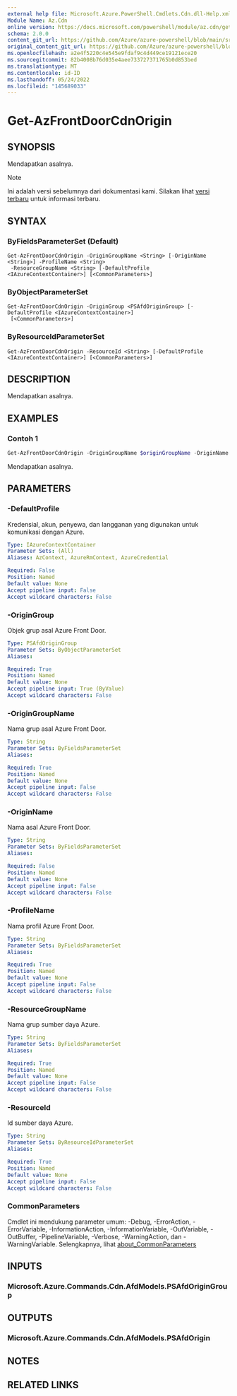 ```yaml
---
external help file: Microsoft.Azure.PowerShell.Cmdlets.Cdn.dll-Help.xml
Module Name: Az.Cdn
online version: https://docs.microsoft.com/powershell/module/az.cdn/get-azfrontdoorcdnorigin
schema: 2.0.0
content_git_url: https://github.com/Azure/azure-powershell/blob/main/src/Cdn/Cdn/help/Get-AzFrontDoorCdnOrigin.md
original_content_git_url: https://github.com/Azure/azure-powershell/blob/main/src/Cdn/Cdn/help/Get-AzFrontDoorCdnOrigin.md
ms.openlocfilehash: a2e4f5220c4e545e9fdaf9c4d449ce19121ece20
ms.sourcegitcommit: 82b4008b76d035e4aee733727371765b0d853bed
ms.translationtype: MT
ms.contentlocale: id-ID
ms.lasthandoff: 05/24/2022
ms.locfileid: "145689033"
---
```

# Get-AzFrontDoorCdnOrigin

## SYNOPSIS
Mendapatkan asalnya.

> [!NOTE]
>Ini adalah versi sebelumnya dari dokumentasi kami. Silakan lihat [versi terbaru](/powershell/module/az.cdn/get-azfrontdoorcdnorigin) untuk informasi terbaru.

## SYNTAX

### ByFieldsParameterSet (Default)
```
Get-AzFrontDoorCdnOrigin -OriginGroupName <String> [-OriginName <String>] -ProfileName <String>
 -ResourceGroupName <String> [-DefaultProfile <IAzureContextContainer>] [<CommonParameters>]
```

### ByObjectParameterSet
```
Get-AzFrontDoorCdnOrigin -OriginGroup <PSAfdOriginGroup> [-DefaultProfile <IAzureContextContainer>]
 [<CommonParameters>]
```

### ByResourceIdParameterSet
```
Get-AzFrontDoorCdnOrigin -ResourceId <String> [-DefaultProfile <IAzureContextContainer>] [<CommonParameters>]
```

## DESCRIPTION
Mendapatkan asalnya.

## EXAMPLES

### Contoh 1
```powershell
Get-AzFrontDoorCdnOrigin -OriginGroupName $originGroupName -OriginName $originName -ProfileName $profileName -ResourceGroupName $resourceGroupName
```

Mendapatkan asalnya.

## PARAMETERS

### -DefaultProfile
Kredensial, akun, penyewa, dan langganan yang digunakan untuk komunikasi dengan Azure.

```yaml
Type: IAzureContextContainer
Parameter Sets: (All)
Aliases: AzContext, AzureRmContext, AzureCredential

Required: False
Position: Named
Default value: None
Accept pipeline input: False
Accept wildcard characters: False
```

### -OriginGroup
Objek grup asal Azure Front Door.

```yaml
Type: PSAfdOriginGroup
Parameter Sets: ByObjectParameterSet
Aliases:

Required: True
Position: Named
Default value: None
Accept pipeline input: True (ByValue)
Accept wildcard characters: False
```

### -OriginGroupName
Nama grup asal Azure Front Door.

```yaml
Type: String
Parameter Sets: ByFieldsParameterSet
Aliases:

Required: True
Position: Named
Default value: None
Accept pipeline input: False
Accept wildcard characters: False
```

### -OriginName
Nama asal Azure Front Door.

```yaml
Type: String
Parameter Sets: ByFieldsParameterSet
Aliases:

Required: False
Position: Named
Default value: None
Accept pipeline input: False
Accept wildcard characters: False
```

### -ProfileName
Nama profil Azure Front Door.

```yaml
Type: String
Parameter Sets: ByFieldsParameterSet
Aliases:

Required: True
Position: Named
Default value: None
Accept pipeline input: False
Accept wildcard characters: False
```

### -ResourceGroupName
Nama grup sumber daya Azure.

```yaml
Type: String
Parameter Sets: ByFieldsParameterSet
Aliases:

Required: True
Position: Named
Default value: None
Accept pipeline input: False
Accept wildcard characters: False
```

### -ResourceId
Id sumber daya Azure.

```yaml
Type: String
Parameter Sets: ByResourceIdParameterSet
Aliases:

Required: True
Position: Named
Default value: None
Accept pipeline input: False
Accept wildcard characters: False
```

### CommonParameters
Cmdlet ini mendukung parameter umum: -Debug, -ErrorAction, -ErrorVariable, -InformationAction, -InformationVariable, -OutVariable, -OutBuffer, -PipelineVariable, -Verbose, -WarningAction, dan -WarningVariable. Selengkapnya, lihat [about_CommonParameters](http://go.microsoft.com/fwlink/?LinkID=113216)

## INPUTS

### Microsoft.Azure.Commands.Cdn.AfdModels.PSAfdOriginGroup

## OUTPUTS

### Microsoft.Azure.Commands.Cdn.AfdModels.PSAfdOrigin

## NOTES

## RELATED LINKS

